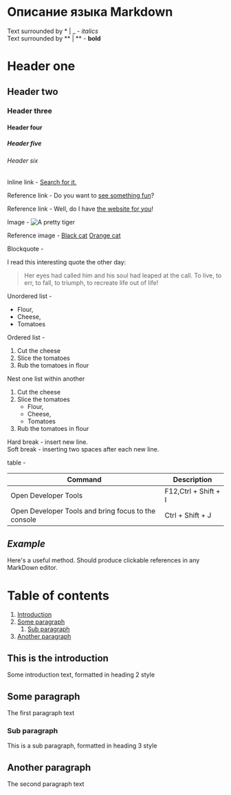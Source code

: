 # Описание языка Markdown
Text surrounded by *  | _ - *italics*  
Text surrounded by ** | ** - **bold**
# Header one
## Header two
### Header three
#### Header four
##### Header five
###### Header six
Inline link - [Search for it.](https://www.google.com)

Reference link - Do you want to [see something fun][a fun place]?

Reference link - Well, do I have [the website for you][another fun place]!

[a fun place]:https://www.zombo.com
[another fun place]:https://www.stumbleupon.com

Image - ![A pretty tiger](https://upload.wikimedia.org/wikipedia/commons/5/56/Tiger.50.jpg)

Reference image - [Black cat][Black]
[Orange cat][Orange]

[Black]: https://upload.wikimedia.org/wikipedia/commons/a/a3/81_INF_DIV_SSI.jpg
[Orange]: http://icons.iconarchive.com/icons/google/noto-emoji-animals-nature/256/22221-cat-icon.png

Blockquote -

I read this interesting quote the other day:
>Her eyes had called him and his soul had leaped at the call. To live, to err, to fall, to triumph, to recreate life out of life!

Unordered list -
* Flour,
* Cheese, 
* Tomatoes

Ordered list -
1. Cut the cheese 
1. Slice the tomatoes
1. Rub the tomatoes in flour

Nest one list within another
1. Cut the cheese 
1. Slice the tomatoes
   * Flour,
   * Cheese, 
   * Tomatoes
1. Rub the tomatoes in flour

Hard break - insert new line.  
Soft break - inserting two spaces after each new line.

table - 

| Command | Description |
| --- | --- |
| Open Developer Tools | F12,Ctrl + Shift + I |
| Open Developer Tools and bring focus to the console | Ctrl + Shift + J |

## <i>Example</i>

Here's a useful method. Should produce clickable references in any MarkDown editor.

# Table of contents
1. [Introduction](#introduction)
2. [Some paragraph](#paragraph1)
    1. [Sub paragraph](#subparagraph1)
3. [Another paragraph](#paragraph2)

## This is the introduction <a name="introduction"></a>
Some introduction text, formatted in heading 2 style

## Some paragraph <a name="paragraph1"></a>
The first paragraph text

### Sub paragraph <a name="subparagraph1"></a>
This is a sub paragraph, formatted in heading 3 style

## Another paragraph <a name="paragraph2"></a>
The second paragraph text

